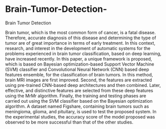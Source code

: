 # Brain-Tumor-Detection-
Brain Tumor Detection 



Brain tumor, which is the most common form of cancer, is a fatal disease. Therefore, accurate diagnosis of this disease and determining the type of tumor are of great importance in terms of early treatment. In this context, research, and interest in the development of automatic systems for the problems experienced in brain tumor classification, based on deep learning, have increased recently. In this paper, a unique framework is proposed, which is based on Bayesian optimization-based Support Vector Machine (SVM) classifier and Convolutional Neural Network (CNN) based deep features ensemble, for the classification of brain tumors. In this method, brain MRI images are first improved. Second, the features are extracted using pre-trained CNN-based deep architectures and then combined. Later, effective, and distinctive features are selected from these deep features using the MrMr algorithm. Finally, the training and testing phases are carried out using the SVM classifier based on the Bayesian optimization algorithm. A dataset named Figshare, containing brain tumors such as meningioma, glioma, and pituitary, is used to test the proposed system. In the experimental studies, the accuracy score of the model proposed was observed to be more successful than that of the other studies.
